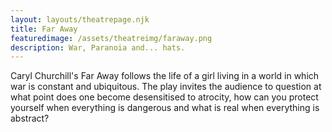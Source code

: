 ```yaml
---
layout: layouts/theatrepage.njk
title: Far Away
featuredimage: /assets/theatreimg/faraway.png
description: War, Paranoia and... hats.
---
```

Caryl Churchill's Far Away follows the life of a girl living in a world in which war is constant and ubiquitous. The play invites the audience to question at what point does one become desensitised to atrocity, how can you protect yourself when everything is dangerous and what is real when everything is abstract?

